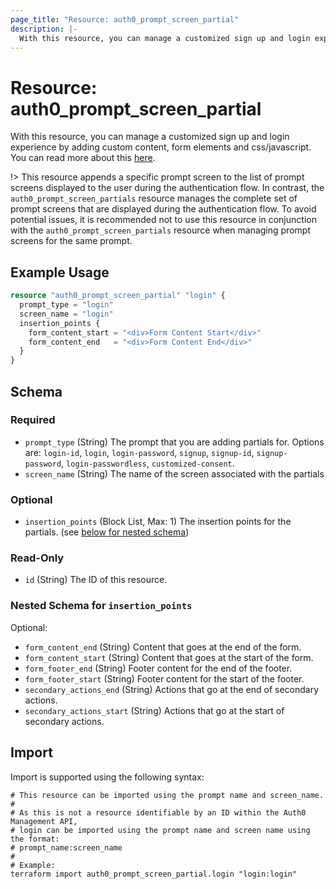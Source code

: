 ```yaml
---
page_title: "Resource: auth0_prompt_screen_partial"
description: |-
  With this resource, you can manage a customized sign up and login experience by adding custom content, form elements and css/javascript. You can read more about this here https://auth0.com/docs/customize/universal-login-pages/customize-signup-and-login-prompts.
---
```


# Resource: auth0_prompt_screen_partial

With this resource, you can manage a customized sign up and login experience by adding custom content, form elements and css/javascript. You can read more about this [here](https://auth0.com/docs/customize/universal-login-pages/customize-signup-and-login-prompts).

!> This resource appends a specific prompt screen to the list of prompt screens displayed to the user during the authentication flow.
 In contrast, the `auth0_prompt_screen_partials` resource manages the complete set of prompt screens that are displayed during the
 authentication flow. To avoid potential issues, it is recommended not to use this resource in conjunction with the
 `auth0_prompt_screen_partials` resource when managing prompt screens for the same prompt.

## Example Usage

```terraform
resource "auth0_prompt_screen_partial" "login" {
  prompt_type = "login"
  screen_name = "login"
  insertion_points {
    form_content_start = "<div>Form Content Start</div>"
    form_content_end   = "<div>Form Content End</div>"
  }
}
```

<!-- schema generated by tfplugindocs -->
## Schema

### Required

- `prompt_type` (String) The prompt that you are adding partials for. Options are: `login-id`, `login`, `login-password`, `signup`, `signup-id`, `signup-password`, `login-passwordless`, `customized-consent`.
- `screen_name` (String) The name of the screen associated with the partials

### Optional

- `insertion_points` (Block List, Max: 1) The insertion points for the partials. (see [below for nested schema](#nestedblock--insertion_points))

### Read-Only

- `id` (String) The ID of this resource.

<a id="nestedblock--insertion_points"></a>
### Nested Schema for `insertion_points`

Optional:

- `form_content_end` (String) Content that goes at the end of the form.
- `form_content_start` (String) Content that goes at the start of the form.
- `form_footer_end` (String) Footer content for the end of the footer.
- `form_footer_start` (String) Footer content for the start of the footer.
- `secondary_actions_end` (String) Actions that go at the end of secondary actions.
- `secondary_actions_start` (String) Actions that go at the start of secondary actions.

## Import

Import is supported using the following syntax:

```shell
# This resource can be imported using the prompt name and screen_name.
#
# As this is not a resource identifiable by an ID within the Auth0 Management API,
# login can be imported using the prompt name and screen name using the format:
# prompt_name:screen_name
#
# Example:
terraform import auth0_prompt_screen_partial.login "login:login"
```
